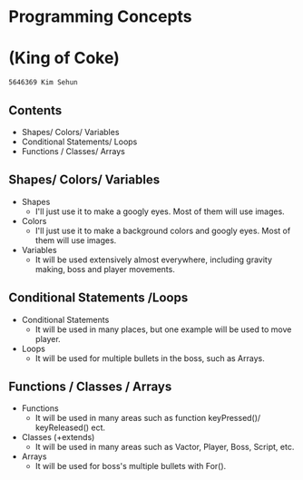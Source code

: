 # Programming Concepts

# (King of Coke)

```
5646369 Kim Sehun
```
## Contents
- Shapes/ Colors/ Variables
- Conditional Statements/ Loops
- Functions / Classes/ Arrays


## Shapes/ Colors/ Variables
- Shapes
    - I'll just use it to make a googly eyes. Most of them will use images.
- Colors
    - I'll just use it to make a background colors and googly eyes.
       Most of them will use images.
- Variables
    - It will be used extensively almost everywhere, including gravity
       making, boss and player movements.




## Conditional Statements /Loops

- Conditional Statements
    - It will be used in many places, but one example will be used to
       move player.
- Loops
    - It will be used for multiple bullets in the boss, such as Arrays.


## Functions / Classes / Arrays

- Functions
    - It will be used in many areas such as function keyPressed()/
       keyReleased() ect.
- Classes (+extends)
    - It will be used in many areas such as Vactor, Player, Boss, Script, etc.
- Arrays
    - It will be used for boss's multiple bullets with For().
